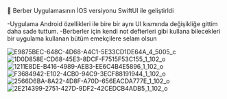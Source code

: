 🍏 Berber Uygulamasının İOS versiyonu SwiftUI ile geliştirldi

-Uygulama Android özellikleri ile bire bir aynı UI kısmında değişikliğe gittim daha sade tuttum.
-Berberler için kendi not defterleri gibi kullana bilecekleri bir uygulama kullanan bütüm emekçilere selam olsun 


![E9875BEC-648C-4D68-A4C1-5E33CD1DE64A_4_5005_c](https://github.com/user-attachments/assets/ac01f201-e0f5-49bc-a47c-1a89c35c673d)
![1D0D858E-CD68-45E3-8DCF-F7515F53C155_1_102_o](https://github.com/user-attachments/assets/90a8741f-cbb1-4c74-8ca5-44fb1ae49f2c)
![1211E8DE-B416-4989-AEB3-EE6C4B4E5896_1_102_o](https://github.com/user-attachments/assets/eb16d836-cc59-417d-be2c-b1fe89a97dd2)
![F3684942-E102-4CB0-94C9-3ECF88191944_1_102_o](https://github.com/user-attachments/assets/fab8fd7d-52f4-4981-81cf-64fc69f07ffc)
![2566D6BA-8A22-4D8F-A70D-656EACDA777E_1_102_o](https://github.com/user-attachments/assets/c422e5fa-b0a3-4a8f-bab9-c75cd95e8fb5)
![2E214399-2751-427D-9DF2-42CEDCB4ADB5_1_102_o](https://github.com/user-attachments/assets/eaf48a8f-3093-4929-9914-7c4af3351753)

